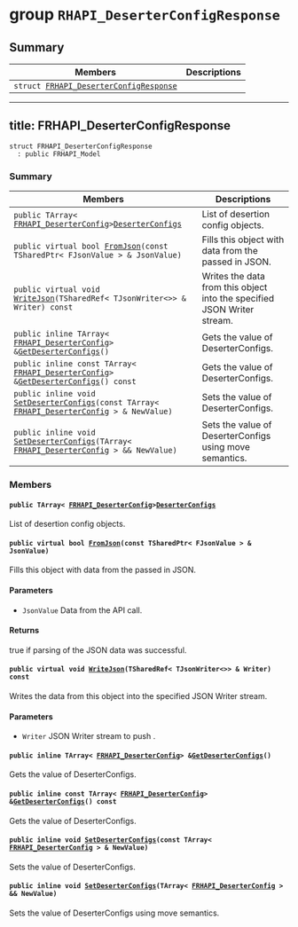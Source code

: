 # group `RHAPI_DeserterConfigResponse` <a id="group__RHAPI__DeserterConfigResponse"></a>

## Summary

 Members                        | Descriptions                                
--------------------------------|---------------------------------------------
`struct `[`FRHAPI_DeserterConfigResponse`](#structFRHAPI__DeserterConfigResponse) | 

---
title: FRHAPI_DeserterConfigResponse
---

```
struct FRHAPI_DeserterConfigResponse
  : public FRHAPI_Model
```

### Summary

 Members                        | Descriptions                                
--------------------------------|---------------------------------------------
`public TArray< `[`FRHAPI_DeserterConfig`](RHAPI_DeserterConfig.md#structFRHAPI__DeserterConfig)` > `[`DeserterConfigs`](#structFRHAPI__DeserterConfigResponse_1a70fc399fc7586341e681d4937997689c) | List of desertion config objects.
`public virtual bool `[`FromJson`](#structFRHAPI__DeserterConfigResponse_1a21dacde9b6f2fde5ca2caaf2da30cf24)`(const TSharedPtr< FJsonValue > & JsonValue)` | Fills this object with data from the passed in JSON.
`public virtual void `[`WriteJson`](#structFRHAPI__DeserterConfigResponse_1aecf255a5fafbd62ad5bb7e8f15a4dd5d)`(TSharedRef< TJsonWriter<>> & Writer) const` | Writes the data from this object into the specified JSON Writer stream.
`public inline TArray< `[`FRHAPI_DeserterConfig`](RHAPI_DeserterConfig.md#structFRHAPI__DeserterConfig)` > & `[`GetDeserterConfigs`](#structFRHAPI__DeserterConfigResponse_1af1b3277ecefd58d2923e7bb8f9ea46f7)`()` | Gets the value of DeserterConfigs.
`public inline const TArray< `[`FRHAPI_DeserterConfig`](RHAPI_DeserterConfig.md#structFRHAPI__DeserterConfig)` > & `[`GetDeserterConfigs`](#structFRHAPI__DeserterConfigResponse_1aa746e1b67a1e07e8870fc00eec1c201c)`() const` | Gets the value of DeserterConfigs.
`public inline void `[`SetDeserterConfigs`](#structFRHAPI__DeserterConfigResponse_1a59ff0c1dff04ed8f23f7734c840a60ad)`(const TArray< `[`FRHAPI_DeserterConfig`](RHAPI_DeserterConfig.md#structFRHAPI__DeserterConfig)` > & NewValue)` | Sets the value of DeserterConfigs.
`public inline void `[`SetDeserterConfigs`](#structFRHAPI__DeserterConfigResponse_1ad4b4697f41c1b045f2a18f61c721c52a)`(TArray< `[`FRHAPI_DeserterConfig`](RHAPI_DeserterConfig.md#structFRHAPI__DeserterConfig)` > && NewValue)` | Sets the value of DeserterConfigs using move semantics.

### Members

#### `public TArray< `[`FRHAPI_DeserterConfig`](RHAPI_DeserterConfig.md#structFRHAPI__DeserterConfig)` > `[`DeserterConfigs`](#structFRHAPI__DeserterConfigResponse_1a70fc399fc7586341e681d4937997689c) <a id="structFRHAPI__DeserterConfigResponse_1a70fc399fc7586341e681d4937997689c"></a>

List of desertion config objects.

#### `public virtual bool `[`FromJson`](#structFRHAPI__DeserterConfigResponse_1a21dacde9b6f2fde5ca2caaf2da30cf24)`(const TSharedPtr< FJsonValue > & JsonValue)` <a id="structFRHAPI__DeserterConfigResponse_1a21dacde9b6f2fde5ca2caaf2da30cf24"></a>

Fills this object with data from the passed in JSON.

#### Parameters
* `JsonValue` Data from the API call.

#### Returns
true if parsing of the JSON data was successful.

#### `public virtual void `[`WriteJson`](#structFRHAPI__DeserterConfigResponse_1aecf255a5fafbd62ad5bb7e8f15a4dd5d)`(TSharedRef< TJsonWriter<>> & Writer) const` <a id="structFRHAPI__DeserterConfigResponse_1aecf255a5fafbd62ad5bb7e8f15a4dd5d"></a>

Writes the data from this object into the specified JSON Writer stream.

#### Parameters
* `Writer` JSON Writer stream to push .

#### `public inline TArray< `[`FRHAPI_DeserterConfig`](RHAPI_DeserterConfig.md#structFRHAPI__DeserterConfig)` > & `[`GetDeserterConfigs`](#structFRHAPI__DeserterConfigResponse_1af1b3277ecefd58d2923e7bb8f9ea46f7)`()` <a id="structFRHAPI__DeserterConfigResponse_1af1b3277ecefd58d2923e7bb8f9ea46f7"></a>

Gets the value of DeserterConfigs.

#### `public inline const TArray< `[`FRHAPI_DeserterConfig`](RHAPI_DeserterConfig.md#structFRHAPI__DeserterConfig)` > & `[`GetDeserterConfigs`](#structFRHAPI__DeserterConfigResponse_1aa746e1b67a1e07e8870fc00eec1c201c)`() const` <a id="structFRHAPI__DeserterConfigResponse_1aa746e1b67a1e07e8870fc00eec1c201c"></a>

Gets the value of DeserterConfigs.

#### `public inline void `[`SetDeserterConfigs`](#structFRHAPI__DeserterConfigResponse_1a59ff0c1dff04ed8f23f7734c840a60ad)`(const TArray< `[`FRHAPI_DeserterConfig`](RHAPI_DeserterConfig.md#structFRHAPI__DeserterConfig)` > & NewValue)` <a id="structFRHAPI__DeserterConfigResponse_1a59ff0c1dff04ed8f23f7734c840a60ad"></a>

Sets the value of DeserterConfigs.

#### `public inline void `[`SetDeserterConfigs`](#structFRHAPI__DeserterConfigResponse_1ad4b4697f41c1b045f2a18f61c721c52a)`(TArray< `[`FRHAPI_DeserterConfig`](RHAPI_DeserterConfig.md#structFRHAPI__DeserterConfig)` > && NewValue)` <a id="structFRHAPI__DeserterConfigResponse_1ad4b4697f41c1b045f2a18f61c721c52a"></a>

Sets the value of DeserterConfigs using move semantics.

